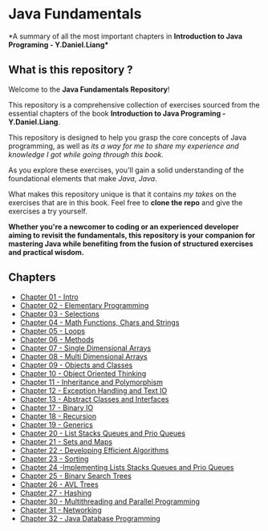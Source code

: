 # Java Fundamentals

\*A summary of all the most important chapters in **Introduction to Java Programing - Y.Daniel.Liang\***

## What is this repository ?

Welcome to the **Java Fundamentals Repository**!

This repository is a comprehensive collection of exercises sourced from the essential chapters of the book **Introduction to Java Programing - Y.Daniel.Liang**.

This repository is designed to help you grasp the core concepts of Java programming, as well as _its a way for me to share my experience and knowledge I got while going through this book._

As you explore these exercises, you'll gain a solid understanding of the foundational elements that make _Java_, _Java_.

What makes this repository unique is that it contains _my takes_ on the exercises that are in this book. Feel free to **clone the repo** and give the exercises a try yourself.

**Whether you're a newcomer to coding or an experienced developer aiming to revisit the fundamentals, this repository is your companion for mastering Java while benefiting from the fusion of structured exercises and practical wisdom.**

## Chapters

- [Chapter 01 - Intro](https://github.com/alitinart/java-fundamentals/tree/master/Chapter%2001%20-%20Intro)
- [Chapter 02 - Elementary Programming](https://github.com/alitinart/java-fundamentals/tree/master/Chapter%2002%20-%20Elementary%20Programming)
- [Chapter 03 - Selections](https://github.com/alitinart/java-fundamentals/tree/master/Chapter%2003%20-%20Selections)
- [Chapter 04 - Math Functions, Chars and Strings](https://github.com/alitinart/java-fundamentals/tree/master/Chapter%2004%20-%20Math%20Functions%2C%20Chars%20and%20Strings)
- [Chapter 05 - Loops](https://github.com/alitinart/java-fundamentals/tree/master/Chapter%2005%20-%20Loops)
- [Chapter 06 - Methods](https://github.com/alitinart/java-fundamentals/tree/master/Chapter%2006%20-%20Methods)
- [Chapter 07 - Single Dimensional Arrays](https://github.com/alitinart/java-fundamentals/tree/master/Chapter%2007%20-%20Single%20Dimensional%20Arrays)
- [Chapter 08 - Multi Dimensional Arrays](https://github.com/alitinart/java-fundamentals/tree/master/Chapter%2008%20-%20Multi%20Dimensional%20Arrays)
- [Chapter 09 - Objects and Classes](https://github.com/alitinart/java-fundamentals/tree/master/Chapter%2009%20-%20Objects%20and%20Classes)
- [Chapter 10 - Object Oriented Thinking](https://github.com/alitinart/java-fundamentals/tree/master/Chapter%2010%20-%20Object%20Oriented%20Thinking)
- [Chapter 11 - Inheritance and Polymorphism](https://github.com/alitinart/java-fundamentals/tree/master/Chapter%2011%20-%20Inheritance%20and%20Polymorphism)
- [Chapter 12 - Exception Handling and Text IO](https://github.com/alitinart/java-fundamentals/tree/master/Chapter%2012%20-%20Exception%20Handling%20and%20Text%20IO)
- [Chapter 13 - Abstract Classes and Interfaces](https://github.com/alitinart/java-fundamentals/tree/master/Chapter%2013%20-%20Abstract%20Classes%20and%20Interfaces)
- [Chapter 17 - Binary IO](https://github.com/alitinart/java-fundamentals/tree/master/Chapter%2017%20-%20Binary%20IO)
- [Chapter 18 - Recursion](https://github.com/alitinart/java-fundamentals/tree/master/Chapter%2018%20-%20Recursion)
- [Chapter 19 - Generics](https://github.com/alitinart/java-fundamentals/tree/master/Chapter%2019%20-%20Generics)
- [Chapter 20 - List Stacks Queues and Prio Queues](https://github.com/alitinart/java-fundamentals/tree/master/Chapter%2020%20-%20List%20Stacks%20Queues%20and%20Prio%20Queues)
- [Chapter 21 - Sets and Maps](https://github.com/alitinart/java-fundamentals/tree/master/Chapter%2021%20-%20Sets%20and%20Maps)
- [Chapter 22 - Developing Efficient Algorithms](https://github.com/alitinart/java-fundamentals/tree/master/Chapter%2022%20-%20Developing%20Efficient%20Algorithms)
- [Chapter 23 - Sorting](https://github.com/alitinart/java-fundamentals/tree/master/Chapter%2023%20-%20Sorting)
- [Chapter 24 -Implementing Lists Stacks Queues and Prio Queues](https://github.com/alitinart/java-fundamentals/tree/master/Chapter%2024%20-Implementing%20Lists%20Stacks%20Queues%20and%20Prio%20Queues)
- [Chapter 25 - Binary Search Trees](https://github.com/alitinart/java-fundamentals/tree/master/Chapter%2025%20-%20Binary%20Search%20Trees)
- [Chapter 26 - AVL Trees](https://github.com/alitinart/java-fundamentals/tree/master/Chapter%2026%20-%20AVL%20Trees)
- [Chapter 27 - Hashing](https://github.com/alitinart/java-fundamentals/tree/master/Chapter%2027%20-%20Hashing)
- [Chapter 30 - Multithreading and Parallel Programming](https://github.com/alitinart/java-fundamentals/tree/master/Chapter%2030%20-%20Multithreading%20and%20Parallel%20Programming)
- [Chapter 31 - Networking](https://github.com/alitinart/java-fundamentals/tree/master/Chapter%2031%20-%20Networking)
- [Chapter 32 - Java Database Programming](https://github.com/alitinart/java-fundamentals/tree/master/Chapter%2032%20-%20Java%20Database%20Programming)
